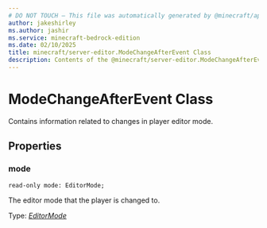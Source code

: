 ```yaml
---
# DO NOT TOUCH — This file was automatically generated by @minecraft/api-docs-generator, to report problems file an issue at https://github.com/Mojang/minecraft-scripting-libraries
author: jakeshirley
ms.author: jashir
ms.service: minecraft-bedrock-edition
ms.date: 02/10/2025
title: minecraft/server-editor.ModeChangeAfterEvent Class
description: Contents of the @minecraft/server-editor.ModeChangeAfterEvent class.
---
```

# ModeChangeAfterEvent Class

Contains information related to changes in player editor mode.

## Properties

### **mode**
`read-only mode: EditorMode;`

The editor mode that the player is changed to.

Type: [*EditorMode*](EditorMode.md)
